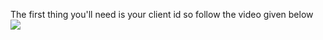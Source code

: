 The first thing you'll need is your client id so follow the video given below
<img src="https://github.com/Nick135ops/SimpleDiscordRPC/blob/main/2021-05-26-00-49-27.gif">
